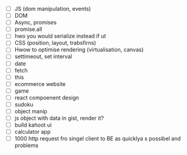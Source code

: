 - [ ] JS (dom manipulation, events)
- [ ] DOM
- [ ] Async, promises
- [ ] promise.all
- [ ] hwo you would serialize instead if ut
- [ ] CSS (position, layout, trabsfirns)
- [ ] Hwow to optimise rendering (virtualisation, canvas)
- [ ] settimeout, set interval
- [ ] date
- [ ] fetch
- [ ] this
- [ ] ecommerce website
- [ ] game
- [ ] react compoenent design
- [ ] sudoku
- [ ] object manip
- [ ] js object with data in gist, render it?
- [ ] build kahoot ui
- [ ] calculator app
- [ ] 1000 http request fro singel client to BE as quicklya s possibel and problems